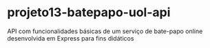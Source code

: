 # projeto13-batepapo-uol-api

API com funcionalidades básicas de um serviço de bate-papo online desenvolvida
em Express para fins didáticos
